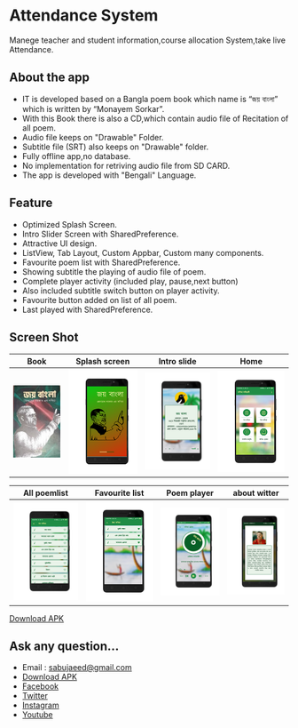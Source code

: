 # Attendance System
Manege teacher and student information,course allocation System,take live Attendance.

## About the app
* IT is developed based on a Bangla poem book which name is “জয় বাংলা”
which is written by “Monayem Sorkar”.
* With this Book there is also a CD,which contain audio file of Recitation of all poem.
* Audio file keeps on "Drawable" Folder.
* Subtitle file (SRT) also keeps on "Drawable" folder.
* Fully offline app,no database.
* No implementation for retriving audio file from SD CARD.
* The app is developed with "Bengali" Language.


## Feature
* Optimized Splash Screen.
* Intro Slider Screen with SharedPreference.
* Attractive UI design.
* ListView, Tab Layout, Custom Appbar, Custom many components.
* Favourite poem list with SharedPreference.
* Showing subtitle the playing of audio file of poem.
* Complete player activity (included play, pause,next button)
* Also included subtitle switch button on player activity.
* Favourite button added on list of all poem.
* Last played with SharedPreference.

## Screen Shot

[book]: https://github.com/sabuj87/raw/blob/master/JoyBangla%20(Scrn%20sot)/Book.jpg
[splash]: https://github.com/sabuj87/raw/blob/master/JoyBangla%20(Scrn%20sot)/Splash%20Screen.png
[intro]: https://github.com/sabuj87/raw/blob/master/JoyBangla%20(Scrn%20sot)/Intro%20slide.png
[home]: https://github.com/sabuj87/raw/blob/master/JoyBangla%20(Scrn%20sot)/Hone.png
[allps]: https://github.com/sabuj87/raw/blob/master/JoyBangla%20(Scrn%20sot)/all%20poemlist.png
[fps]: https://github.com/sabuj87/raw/blob/master/JoyBangla%20(Scrn%20sot)/favouriteList.png
[player]: https://github.com/sabuj87/raw/blob/master/JoyBangla%20(Scrn%20sot)/player.png
[writter]: https://github.com/sabuj87/raw/blob/master/JoyBangla%20(Scrn%20sot)/about%20writter.png


|     Book      |    Splash screen |  Intro slide  | Home  |
| ------------- |:-------------: |:------:|:---------------------:|
|![alt text][book]  | ![alt text][splash] | ![alt text][intro]  | ![alt text][home]|

|     All poemlist |   Favourite list | Poem player  | about witter |
| ------------- |:-------------: |:------:|:---------------------:|
|![alt text][allps]  | ![alt text][fps] | ![alt text][player]  | ![alt text][writter]|

[Download APK](http://www.mediafire.com/file/mlimk0cekd76ggi/Joy_Bangla.apk/file)

## Ask any question...
* Email : sabujaeed@gmail.com
* [Download APK](http://www.mediafire.com/file/mlimk0cekd76ggi/Joy_Bangla.apk/file)
* [Facebook](https://www.facebook.com/saeed.sabuj)
* [Twitter](https://twitter.com/sabujsaeed)
* [Instagram](https://www.instagram.com/assabuj87/)
* [Youtube](https://www.youtube.com/abusaeedsabuj)
